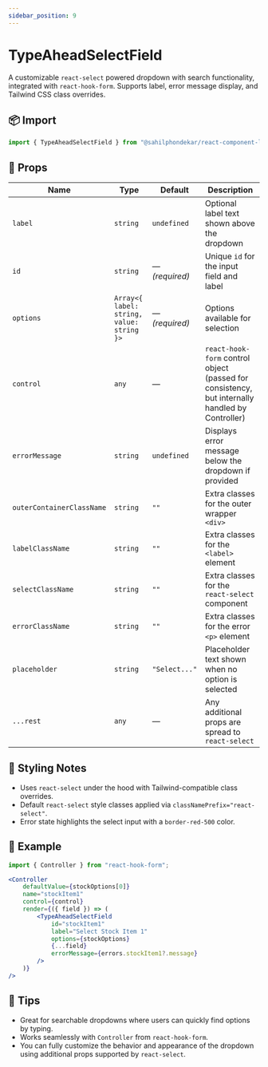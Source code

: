 ```yaml
---
sidebar_position: 9
---
```


# TypeAheadSelectField

A customizable `react-select` powered dropdown with search functionality, integrated with `react-hook-form`. Supports label, error message display, and Tailwind CSS class overrides.

## 📦 Import

```js
import { TypeAheadSelectField } from "@sahilphondekar/react-component-library";
```

## 🧱 Props

| Name                     | Type        | Default      | Description |
|---------------------------|-------------|--------------|-------------|
| `label`                   | `string`    | `undefined`  | Optional label text shown above the dropdown |
| `id`                      | `string`    | — *(required)* | Unique `id` for the input field and label |
| `options`                 | `Array<{ label: string, value: string }>` | — *(required)* | Options available for selection |
| `control`                 | `any`       | —            | `react-hook-form` control object (passed for consistency, but internally handled by Controller) |
| `errorMessage`            | `string`    | `undefined`  | Displays error message below the dropdown if provided |
| `outerContainerClassName` | `string`    | `""`         | Extra classes for the outer wrapper `<div>` |
| `labelClassName`          | `string`    | `""`         | Extra classes for the `<label>` element |
| `selectClassName`         | `string`    | `""`         | Extra classes for the `react-select` component |
| `errorClassName`          | `string`    | `""`         | Extra classes for the error `<p>` element |
| `placeholder`             | `string`    | `"Select..."` | Placeholder text shown when no option is selected |
| `...rest`                 | `any`       | —            | Any additional props are spread to `react-select` |

## 💅 Styling Notes

- Uses `react-select` under the hood with Tailwind-compatible class overrides.
- Default `react-select` style classes applied via `classNamePrefix="react-select"`.
- Error state highlights the select input with a `border-red-500` color.

## 🧪 Example

```jsx
import { Controller } from "react-hook-form";

<Controller
    defaultValue={stockOptions[0]}
    name="stockItem1"
    control={control}
    render={({ field }) => (
        <TypeAheadSelectField
            id="stockItem1"
            label="Select Stock Item 1"
            options={stockOptions}
            {...field}
            errorMessage={errors.stockItem1?.message}
        />
    )}
/>

```

## 🧠 Tips

- Great for searchable dropdowns where users can quickly find options by typing.
- Works seamlessly with `Controller` from `react-hook-form`.
- You can fully customize the behavior and appearance of the dropdown using additional props supported by `react-select`.
